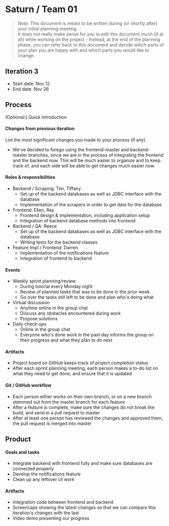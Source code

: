 # Saturn / Team 01

 > _Note:_ This document is meant to be written during (or shortly after) your initial planning meeting.     
 > It does not really make sense for you to edit this document much (if at all) while working on the project - Instead, at the end of the planning phase, you can refer back to this document and decide which parts of your plan you are happy with and which parts you would like to change.


## Iteration 3

 * Start date: Nov 12
 * End date: Nov 26

## Process

(Optional:) Quick introduction

#### Changes from previous iteration

List the most significant changes you made to your process (if any).

 * We've decided to forego using the frontend-master and backend-master branches, since we are in the process of integrating the frontend and the backend now. This will be much easier to organize and to keep track of, and each side will be able to get changes much easier now. 

#### Roles & responsibilities
 * Backend / Scraping: Tim, Tiffany
   * Set up of the backend databases as well as JDBC interface with the database
   * Implementation of the scrapers in order to get data for the database
 * Frontend: Ellen, Ray
   * Frontend design & implementation, including application setup
   * Integration of backend database methods into frontend
 * Backend / QA: Reece
   * Set up of the backend databases as well as JDBC interface with the database
   * Writing tests for the backend classes
 * Feature Impl / Frontend: Darren
   * Implementation of the notifications feature
   * Integration of frontend to backend

#### Events
 * Weekly sprint planning/review
   * During tutorial every Monday night
   * Review of planned tasks that was to be done in the prior week
   * Go over the tasks still left to be done and plan who's doing what
 * Virtual discussion
   * Anytime online in the group chat
   * Discuss any obstacles encountered during work
   * Propose solutions
 * Daily check-ups
   * Online in the group chat
   * Everyone who's done work in the past day informs the group on their progress and what they plan to do next

#### Artifacts
 * Project board on GitHub keeps track of project completion status
 * After each sprint planning meeting, each person makes a to-do list on what they need to get done, and ensure that it is updated

#### Git / GitHub workflow
 * Each person either works on their own branch, or on a new branch stemmed out from the master branch for each feature
 * After a feature is complete, make sure the changes do not break the build, and send in a pull request to master
 * After at least one person has reviewed the changes and approved them, the pull request is merged into master

## Product

#### Goals and tasks
 * Integrate backend with frontend fully and make sure databases are connected properly
 * Develop the notifications feature
 * Clean up any leftover UI work

#### Artifacts
 * Integration code between frontend and backend
 * Screencaps showing the latest changes so that we can compare this iteration's changes with the last
 * Video demo presenting our progress
